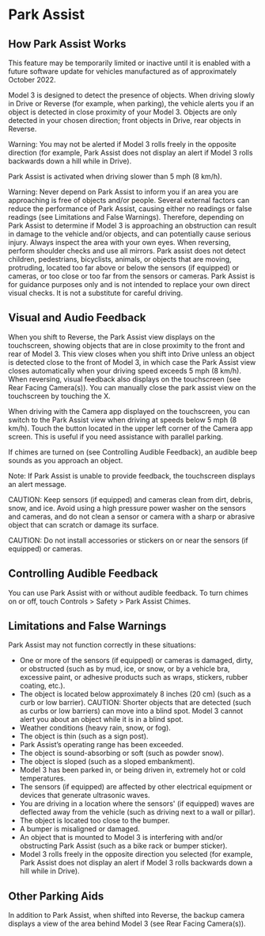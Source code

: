 # Park Assist

## How Park Assist Works

This feature may be temporarily limited or inactive until it is enabled with a future software update for vehicles manufactured as of approximately October 2022.

Model 3 is designed to detect the presence of objects. When driving slowly in Drive or Reverse (for example, when parking), the vehicle alerts you if an object is detected in close proximity of your Model 3. Objects are only detected in your chosen direction; front objects in Drive, rear objects in Reverse.

Warning: You may not be alerted if Model 3 rolls freely in the opposite direction (for example, Park Assist does not display an alert if Model 3 rolls backwards down a hill while in Drive).

Park Assist is activated when driving slower than 5 mph (8 km/h).

Warning: Never depend on Park Assist to inform you if an area you are approaching is free of objects and/or people. Several external factors can reduce the performance of Park Assist, causing either no readings or false readings (see Limitations and False Warnings). Therefore, depending on Park Assist to determine if Model 3 is approaching an obstruction can result in damage to the vehicle and/or objects, and can potentially cause serious injury. Always inspect the area with your own eyes. When reversing, perform shoulder checks and use all mirrors. Park assist does not detect children, pedestrians, bicyclists, animals, or objects that are moving, protruding, located too far above or below the sensors (if equipped) or cameras, or too close or too far from the sensors or cameras. Park Assist is for guidance purposes only and is not intended to replace your own direct visual checks. It is not a substitute for careful driving.


## Visual and Audio Feedback

When you shift to Reverse, the Park Assist view displays on the touchscreen, showing objects that are in close proximity to the front and rear of Model 3. This view closes when you shift into Drive unless an object is detected close to the front of Model 3, in which case the Park Assist view closes automatically when your driving speed exceeds 5 mph (8 km/h). When reversing, visual feedback also displays on the touchscreen (see Rear Facing Camera(s)). You can manually close the park assist view on the touchscreen by touching the X.

When driving with the Camera app displayed on the touchscreen, you can switch to the Park Assist view when driving at speeds below 5 mph (8 km/h). Touch the button located in the upper left corner of the Camera app screen. This is useful if you need assistance with parallel parking.

If chimes are turned on (see Controlling Audible Feedback), an audible beep sounds as you approach an object.

Note: If Park Assist is unable to provide feedback, the touchscreen displays an alert message.

CAUTION: Keep sensors (if equipped) and cameras clean from dirt, debris, snow, and ice. Avoid using a high pressure power washer on the sensors and cameras, and do not clean a sensor or camera with a sharp or abrasive object that can scratch or damage its surface.

CAUTION: Do not install accessories or stickers on or near the sensors (if equipped) or cameras.


## Controlling Audible Feedback

You can use Park Assist with or without audible feedback. To turn chimes on or off, touch Controls > Safety > Park Assist Chimes.


## Limitations and False Warnings

Park Assist may not function correctly in these situations:
- One or more of the sensors (if equipped) or cameras is damaged, dirty, or obstructed (such as by mud, ice, or snow, or by a vehicle bra, excessive paint, or adhesive products such as wraps, stickers, rubber coating, etc.).
- The object is located below approximately 8 inches (20 cm) (such as a curb or low barrier).
CAUTION: Shorter objects that are detected (such as curbs or low barriers) can move into a blind spot. Model 3 cannot alert you about an object while it is in a blind spot.
- Weather conditions (heavy rain, snow, or fog).
- The object is thin (such as a sign post).
- Park Assist’s operating range has been exceeded.
- The object is sound-absorbing or soft (such as powder snow).
- The object is sloped (such as a sloped embankment).
- Model 3 has been parked in, or being driven in, extremely hot or cold temperatures.
- The sensors (if equipped) are affected by other electrical equipment or devices that generate ultrasonic waves.
- You are driving in a location where the sensors' (if equipped) waves are deflected away from the vehicle (such as driving next to a wall or pillar).
- The object is located too close to the bumper.
- A bumper is misaligned or damaged.
- An object that is mounted to Model 3 is interfering with and/or obstructing Park Assist (such as a bike rack or bumper sticker).
- Model 3 rolls freely in the opposite direction you selected (for example, Park Assist does not display an alert if Model 3 rolls backwards down a hill while in Drive).


## Other Parking Aids

In addition to Park Assist, when shifted into Reverse, the backup camera displays a view of the area behind Model 3 (see Rear Facing Camera(s)).